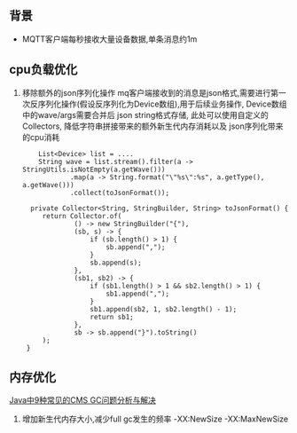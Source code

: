 ## 背景

- MQTT客户端每秒接收大量设备数据,单条消息约1m

## cpu负载优化

1. 移除额外的json序列化操作
   mq客户端接收到的消息是json格式,需要进行第一次反序列化操作(假设反序列化为Device数组),用于后续业务操作,
   Device数组中的wave/args需要合并后
   json string格式存储, 此处可以使用自定义的 Collectors, 降低字符串拼接带来的额外新生代内存消耗以及 json序列化带来的cpu消耗
    ```
        List<Device> list = ....
        String wave = list.stream().filter(a -> StringUtils.isNotEmpty(a.getWave()))
                .map(a -> String.format("\"%s\":%s", a.getType(), a.getWave()))
                .collect(toJsonFormat());
   ```
   ```
     private Collector<String, StringBuilder, String> toJsonFormat() {
        return Collector.of(
                () -> new StringBuilder("{"),
                (sb, s) -> {
                    if (sb.length() > 1) {
                        sb.append(",");
                    }
                    sb.append(s);
                },
                (sb1, sb2) -> {
                    if (sb1.length() > 1 && sb2.length() > 1) {
                        sb1.append(",");
                    }
                    sb1.append(sb2, 1, sb2.length() - 1);
                    return sb1;
                },
                sb -> sb.append("}").toString()
        );
    }
   ```

## 内存优化

[Java中9种常见的CMS GC问题分析与解决](https://tech.meituan.com/2020/11/12/java-9-cms-gc.html)

1. 增加新生代内存大小,减少full gc发生的频率
   -XX:NewSize -XX:MaxNewSize